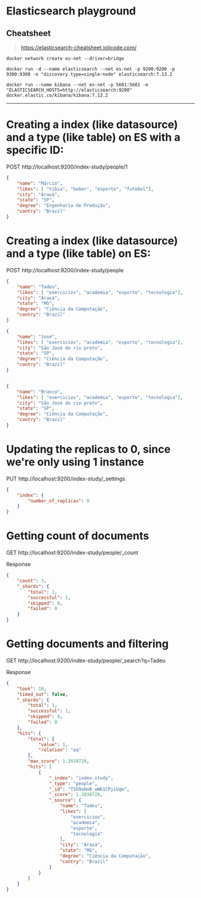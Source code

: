 # Elasticsearch playground

## Cheatsheet
> https://elasticsearch-cheatsheet.jolicode.com/

`docker network create es-net --driver=bridge`

`docker run -d --name elasticsearch --net es-net -p 9200:9200 -p 9300:9300 -e "discovery.type=single-node" elasticsearch:7.13.2`

`docker run --name kibana --net es-net -p 5601:5601 -e "ELASTICSEARCH_HOSTS=http://elasticsearch:9200" docker.elastic.co/kibana/kibana:7.13.2`

---

# Creating a index (like datasource) and a type (like table) on ES with a specific ID:
POST http://localhost:9200/index-study/people/1
```json
{
    "name": "Márcio",
    "likes": [ "tibia", "beber", "esporte", "futebol"],
    "city": "Araxá",
    "state": "SP",
    "degree": "Engenharia de Produção",
    "contry": "Brazil"
}
```

# Creating a index (like datasource) and a type (like table) on ES:

POST http://localhost:9200/index-study/people
```json
{
    "name": "Tadeu",
    "likes": [ "exercicios", "academia", "esporte", "tecnologia"],
    "city": "Araxá",
    "state": "MG",
    "degree": "Ciência da Computação",
    "contry": "Brazil"
}
```
```json
{
    "name": "José",
    "likes": [ "exercicios", "academia", "esporte", "tecnologia"],
    "city": "São José do rio preto",
    "state": "SP",
    "degree": "Ciência da Computação",
    "contry": "Brazil"
}
```

```json

{
    "name": "Branco",
    "likes": [ "exercicios", "academia", "esporte", "tecnologia"],
    "city": "São José do rio preto",
    "state": "SP",
    "degree": "Ciência da Computação",
    "contry": "Brazil"
}
```
# Updating the replicas to 0, since we're only using 1 instance

PUT http://localhost:9200/index-study/_settings
```json
{
    "index": {
        "number_of_replicas": 0
    }
}
```

# Getting count of documents

GET http://localhost:9200/index-study/people/_count

Response
```json
{
    "count": 3,
    "_shards": {
        "total": 1,
        "successful": 1,
        "skipped": 0,
        "failed": 0
    }
}
```

# Getting documents and filtering

GET http://localhost:9200/index-study/people/_search?q=Tadeu

Response
```json
{
    "took": 18,
    "timed_out": false,
    "_shards": {
        "total": 1,
        "successful": 1,
        "skipped": 0,
        "failed": 0
    },
    "hits": {
        "total": {
            "value": 1,
            "relation": "eq"
        },
        "max_score": 1.2039728,
        "hits": [
            {
                "_index": "index-study",
                "_type": "people",
                "_id": "TSG9aHoB_wW61CPyiUqm",
                "_score": 1.2039728,
                "_source": {
                    "name": "Tadeu",
                    "likes": [
                        "exercicios",
                        "academia",
                        "esporte",
                        "tecnologia"
                    ],
                    "city": "Araxá",
                    "state": "MG",
                    "degree": "Ciência da Computação",
                    "contry": "Brazil"
                }
            }
        ]
    }
}
```